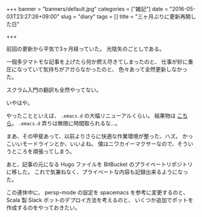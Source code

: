 +++
banner = "banners/default.jpg"
categories = ["雑記"]
date = "2016-05-03T23:27:26+09:00"
slug = "diary"
tags = []
title = "三ヶ月ぶりに更新再開した日"

+++

前回の更新から平気で3ヶ月経っていた。
光陰矢のごとしである。

一個多少マトモな記事を上げたら何か燃え尽きてしまったのと、
仕事が妙に重圧になっていて気持ちがアガらなかったのと、
色々あって全然更新しなかった。

スクラム入門の翻訳も全然やってない。

いやはや。

やったことといえば、 `.emacs.d` の大幅リニューアルくらい。
結果物は [こちら](https://github.com/yewton/.emacs.d)。
`.emacs.d` 弄りは無限に時間取られるな…。

まあ、その甲斐あって、以前よりさらに快適な作業環境が整った、ハズ。
かっこいいモードラインとか、いいよね。
僕はニワカイーマクサーなので、そういうところを頑張ってしまう。

あと、記事の元になる Hugo ファイルを BitBucket のプライベートリポジトリに移した。
これで気兼ねなく、プライベートな内容も記録出来るようになった。

この連休中に、 persp-mode の設定を spacemacs を参考に変更するのと、
Scala 製 Slack ボットのデプロイ方法を考えるのと、
いくつか追加でボットを作成するのをやっておきたい。
